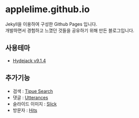# applelime.github.io

Jekyll을 이용하여 구성한 Github Pages 입니다.  
개발하면서 경험하고 느꼈던 것들을 공유하기 위해 만든 블로그입니다.


## 사용테마
-  [Hydejack v9.1.4](https://hydejack.com/)

## 추가기능
- 검색 : [Tipue Search](https://github.com/jekylltools/jekyll-tipue-search)
- 댓글 : [Utterances](https://utteranc.es/)
- 슬라이드 이미지 : [Slick](https://github.com/kenwheeler/slick/)
- 방문자 : [Hits](https://hits.seeyoufarm.com/)